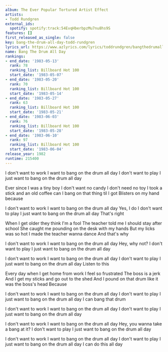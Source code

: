 ```yaml
---
album: The Ever Popular Tortured Artist Effect
artists:
- Todd Rundgren
external_ids:
  spotify: spotify:track:54EvqHberbpzMu7nu8hs9S
features: []
first_released_as_single: false
key: bang-the-drum-all-day-todd-rundgren
lyrics_url: https://www.azlyrics.com/lyrics/toddrundgren/bangthedrumallday.html
name: Bang The Drum All Day
rankings:
- end_date: '1983-05-13'
  rank: 78
  ranking_list: Billboard Hot 100
  start_date: '1983-05-07'
- end_date: '1983-05-20'
  rank: 70
  ranking_list: Billboard Hot 100
  start_date: '1983-05-14'
- end_date: '1983-05-27'
  rank: 63
  ranking_list: Billboard Hot 100
  start_date: '1983-05-21'
- end_date: '1983-06-03'
  rank: 76
  ranking_list: Billboard Hot 100
  start_date: '1983-05-28'
- end_date: '1983-06-10'
  rank: 97
  ranking_list: Billboard Hot 100
  start_date: '1983-06-04'
release_year: 1982
runtime: 215400
---
```

I don't want to work
I want to bang on the drum all day
I don't want to play
I just want to bang on the drum all day

Ever since I was a tiny boy
I don't want no candy
I don't need no toy
I took a stick and an old coffee can
I bang on that thing til I got
Blisters on my hand because

I don't want to work
I want to bang on the drum all day
Yes, I do
I don't want to play
I just want to bang on the drum all day
That's right

When I get older they think I'm a fool
The teacher told me I should stay after school
She caught me pounding on the desk with my hands
But my licks was so hot
I made the teacher wanna dance
And that's why

I don't want to work
I want to bang on the drum all day
Hey, why not?
I don't want to play
I just want to bang on the drum all day

I don't want to work
I want to bang on the drum all day
I don't want to play
I just want to bang on the drum all day
Listen to this

Every day when I get home from work
I feel so frustrated
The boss is a jerk
And I get my sticks and go out to the shed
And I pound on that drum like it was the boss's head
Because

I don't want to work
I want to bang on the drum all day
I don't want to play
I just want to bang on the drum all day
I can bang that drum

I don't want to work
I want to bang on the drum all day
I don't want to play
I just want to bang on the drum all day

I don't want to work
I want to bang on the drum all day
Hey, you wanna take a bang at it?
I don't want to play
I just want to bang on the drum all day

I don't want to work
I want to bang on the drum all day
I don't want to play
I just want to bang on the drum all day
I can do this all day
